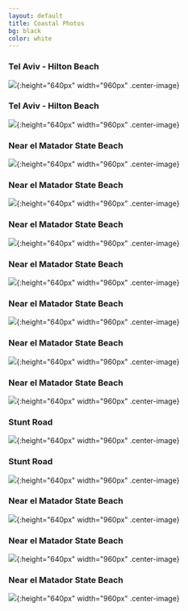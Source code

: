 ```yaml
---
layout: default
title: Coastal Photos
bg: black
color: white
---
```


<meta property="og:image" content="https://lh3.googleusercontent.com/c6658hFl9yvvi9pt7N9Fm1dnw9oCirCwR0qeobBAbRHFdIOHG4PmGPl1avz1BLf7Ku0ZtTmPxvTEq0SAO-RKG3_aeHbcT2QSs21gPlF_LzQVMYXKxDpzN_VFkAk8-8Py_gJ0BrU_uXs=w2400" />

### Tel Aviv - Hilton Beach
![](https://lh3.googleusercontent.com/7IGU1myhpqXCbClgUCHowjivPOfHWJGNO8HdZr2LDVfk63D8pNZNkxSlqzBnptCgYqCh9GvmMFYizz184wwb8EnD33xPLi31Aj7APoFhlThOyZs0qszz0IYJdm-TBdd2fRFEkzZM2q0=w2400){:height="640px" width="960px" .center-image}

### Tel Aviv - Hilton Beach
![](https://lh3.googleusercontent.com/ZEGdZTXy3aOLYh45VjTiXPPnOEM9wKJ3tiSKOJ45J7iKENlQp1O3UTw-AExBOAlKcDY__vY3C5fnMDINR1Xjh4GRe7mJrLtEULhjCXLlIBZ-y6hY_uFbg76KIytO31arMQwkCAMNb_k=w2400){:height="640px" width="960px" .center-image}

### Near el Matador State Beach
![](https://lh3.googleusercontent.com/7VxDACwPRiIaT1QMWJ9CVwuWtvRN-FYOlTw6LPm_5Ifhsm6OJKn2hxTQ3lFSfhKR138uk3JDc5W418zybaBd_wgFdWhYlI-2uPzkjSZKYzxSqbXruOzxz82xduJM13jO8g01ATgn02w=w2400){:height="640px" width="960px" .center-image}

### Near el Matador State Beach
![](https://lh3.googleusercontent.com/lRneSEp4ZZiaTegaog_1rJdtdb3jNz2Up4x7Tp9I3Ijdi0yL8Cht-QN9_io7UMc-dHJ_eudNhiSdPY6B5i1e8Dqf5uzq-lE0gprhrafXVsf_wdHl4XWzO7Z3RQLyK_z7nQsOyxGbZ84=w2400){:height="640px" width="960px" .center-image}

### Near el Matador State Beach
![](https://lh3.googleusercontent.com/vtoCjY_ThSwIMNoSCzDww_OsjZJ6imvy9Q6FmUpiyG9jopkIU9VlOBLaKcbmNAwue2LLmOKfgQwsvFzyWTP8gfZtCIIH5YHogdRbsXq-TMU25ltsPxM7_zp1pchVJNyVUkunWSFZnbg=w2400){:height="640px" width="960px" .center-image}

### Near el Matador State Beach
![](https://lh3.googleusercontent.com/jLOA97UjvWfruQuVk13k4sGddl_jpzT5vbMVlr3OBFnfOtOUQj0s17z6yYOeL7EJyOUj4f5RQ5XYhAdRb9_9MvFDh7jPYeZZwIZe8kk2cgCyDohVnkzGR7L9kHtKwhkI0AANc0LomuU=w2400){:height="640px" width="960px" .center-image}

### Near el Matador State Beach
![](https://lh3.googleusercontent.com/XuGb_Qq6mCvRBu1yGlcHWWE7ZmOR_54EpKxAqC4TmxEzU6nrAPIQdyu0ckNGd9s9jNsWcwUz-rb5CLIG2saY7l3ViKhdKrjoBeuWDAoC2kVK14R1gCm-9UaPQlU1uabjqefb7-odd6Q=w2400){:height="640px" width="960px" .center-image}

### Near el Matador State Beach
![](https://lh3.googleusercontent.com/IR7UoXMmilE_dS4zlEdAAIsROgNqXr8D2xLTc99QJ4mvLGGw2GwJy11USlpx7SyHKiCD3jjBsjGjcIMYly2FV26U6pp5Ev9XE1KSJ3zlMkPas9jx41tvsXI3zFBhVLMn4wVZNEaAEfQ=w2400){:height="640px" width="960px" .center-image}

### Near el Matador State Beach
![](https://lh3.googleusercontent.com/aCPP5nh9fbebXiG-UKxd3Mcpx7HGHOYfUxLsBPvEp-QDn-pW26IQy9cTlzvo75uM8jM_PxY_9jmFElJNNof21k0BhMIecyPxl63lXc8-4QjG9Uk2hWy4LCgP8I2F-5Kpcr_E7TLeYJ0=w2400){:height="640px" width="960px" .center-image}

### Stunt Road
![](https://lh3.googleusercontent.com/Qd3EYQQ-YIUlMMBL5XKxkNoYpnl_juUA4MBSXQAkyn_YuezwbZvWv9J-0JUPHBJce2M6yTuJEH8VY7nYYLsF-HJyLYJU2Fm-hRfPBp3OMPGTyq7f0LzW29_mM9rswAcJyiwIUtqEHDc=w2400){:height="640px" width="960px" .center-image}

### Stunt Road
![](https://lh3.googleusercontent.com/g9W1RvgYMqcUQeogm50jvWEOjH5f6Bwn4VL_AAAR8j9O48dJ9j-qOS66cHCdcHr-9EtJM8ve1HDTVbVRrQ9ywaTXlAed6GPedmRZd7fKUhtkinzmJwaousEra-F7jRfGFvjp2uQkOXk=w2400){:height="640px" width="960px" .center-image}

### Near el Matador State Beach
![](https://lh3.googleusercontent.com/5SmPcXhOeL4qh-ouRgoAluo6qcPB9Q50OXAbeVSfK7WtWE0l5CCGJdlXRJgEccjoRvaEf08N7UhNdsn2qwkvc8q4KSCOk8ybADTCwN08atlZZrS_i8Zn0M8l2ksdcetQl4fOfl-9NVg=w2400){:height="640px" width="960px" .center-image}

### Near el Matador State Beach
![](https://lh3.googleusercontent.com/_AycpgjElF8PczLzeXxDcIxMQG9bI5clinNDPVv2jqEC9HAO0opNZUthQDf1jgPQRhum3a8hcvxqCLkK10X7GC55yNvOOSo4tF9OYwWf5knH4sdXxwiBqmSWQpKR2VzJpfu2sRRF6Kc=w2400){:height="640px" width="960px" .center-image}

### Near el Matador State Beach
![](https://lh3.googleusercontent.com/TjregP4htDYL5LBamCwrlppLkTxvCM0PgmZbWZOrnfhTadxOJczkAPc-NdseYLYMbLFhlogjPEX8tnigGH1zMUkPuaMHI5M6EO3LqANVj3vnvbihC9wlA2QeIgoDg8vD0beMFJRWVO0=w2400){:height="640px" width="960px" .center-image}
